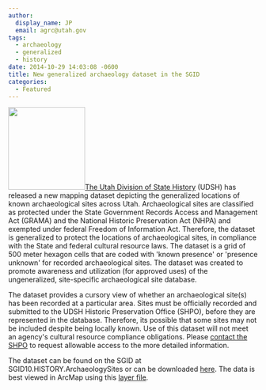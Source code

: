 ```yaml
---
author:
  display_name: JP
  email: agrc@utah.gov
tags:
  - archaeology
  - generalized
  - history
date: 2014-10-29 14:03:08 -0600
title: New generalized archaeology dataset in the SGID
categories:
  - Featured
---
```

<p><a href="{{ "/downloads/ArchGeneralized.png" | prepend: site.baseurl }}"><img src="{{ "/images/ArchGeneralized.png" | prepend: site.baseurl }}" alt="" title="ArchGeneralized" width="155" height="167" class="inline-text-left" /></a><a href="https://heritage.utah.gov/history">The Utah Division of State History</a> (UDSH) has released a new mapping dataset depicting the generalized locations of known archaeological sites across Utah. Archaeological sites are classified as protected under the State Government Records Access and Management Act (GRAMA) and the National Historic Preservation Act (NHPA) and exempted under federal Freedom of Information Act. Therefore, the dataset is generalized to protect the locations of archaeological sites, in compliance with the State and federal cultural resource laws. The dataset is a grid of 500 meter hexagon cells that are coded with 'known presence' or 'presence unknown' for recorded archaeological sites. The dataset was created to promote awareness and utilization (for approved uses) of the ungeneralized, site-specific archaeological site database. </p>
<p>The dataset provides a cursory view of whether an archaeological site(s) has been recorded at a particular area. Sites must be officially recorded and submitted to the UDSH Historic Preservation Office (SHPO), before they are represented in the database. Therefore, its possible that some sites may not be included despite being locally known. Use of this dataset will not meet an agency's cultural resource compliance obligations. Please <a href="https://heritage.utah.gov/history/antiquities">contact the SHPO</a> to request allowable access to the more detailed information.</p>
<p>The dataset can be found on the SGID at SGID10.HISTORY.ArchaeologySites or can be downloaded <a href="{{ "/data/history/" | prepend: site.baseurl }}">here</a>. The data is best viewed in ArcMap using this <a href="{{ "/downloads/SGID10.HISTORY.ArchaeologySites.zip" | prepend: site.baseurl }}">layer file</a>.   </p>
